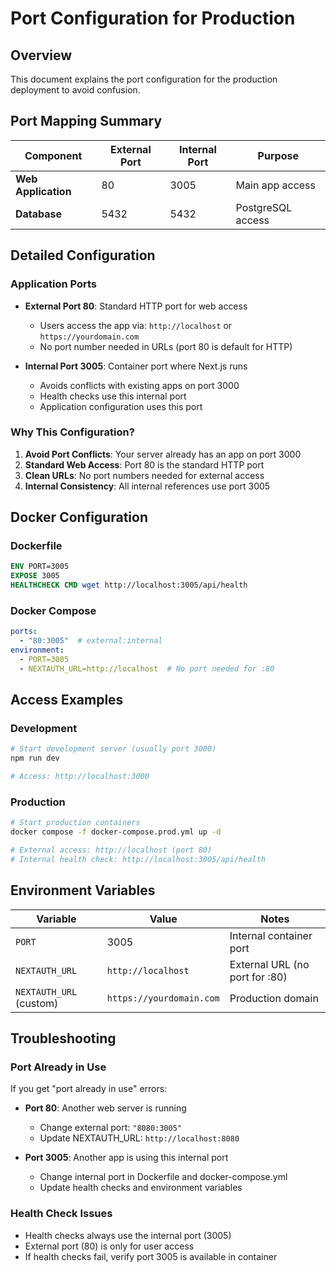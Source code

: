 # Port Configuration for Production

## Overview
This document explains the port configuration for the production deployment to avoid confusion.

## Port Mapping Summary

| Component | External Port | Internal Port | Purpose |
|-----------|---------------|---------------|---------|
| **Web Application** | 80 | 3005 | Main app access |
| **Database** | 5432 | 5432 | PostgreSQL access |

## Detailed Configuration

### Application Ports
- **External Port 80**: Standard HTTP port for web access
  - Users access the app via: `http://localhost` or `https://yourdomain.com`
  - No port number needed in URLs (port 80 is default for HTTP)
  
- **Internal Port 3005**: Container port where Next.js runs
  - Avoids conflicts with existing apps on port 3000
  - Health checks use this internal port
  - Application configuration uses this port

### Why This Configuration?

1. **Avoid Port Conflicts**: Your server already has an app on port 3000
2. **Standard Web Access**: Port 80 is the standard HTTP port
3. **Clean URLs**: No port numbers needed for external access
4. **Internal Consistency**: All internal references use port 3005

## Docker Configuration

### Dockerfile
```dockerfile
ENV PORT=3005
EXPOSE 3005
HEALTHCHECK CMD wget http://localhost:3005/api/health
```

### Docker Compose
```yaml
ports:
  - "80:3005"  # external:internal
environment:
  - PORT=3005
  - NEXTAUTH_URL=http://localhost  # No port needed for :80
```

## Access Examples

### Development
```bash
# Start development server (usually port 3000)
npm run dev

# Access: http://localhost:3000
```

### Production
```bash
# Start production containers
docker compose -f docker-compose.prod.yml up -d

# External access: http://localhost (port 80)
# Internal health check: http://localhost:3005/api/health
```

## Environment Variables

| Variable | Value | Notes |
|----------|-------|-------|
| `PORT` | 3005 | Internal container port |
| `NEXTAUTH_URL` | `http://localhost` | External URL (no port for :80) |
| `NEXTAUTH_URL` (custom) | `https://yourdomain.com` | Production domain |

## Troubleshooting

### Port Already in Use
If you get "port already in use" errors:

- **Port 80**: Another web server is running
  - Change external port: `"8080:3005"` 
  - Update NEXTAUTH_URL: `http://localhost:8080`

- **Port 3005**: Another app is using this internal port
  - Change internal port in Dockerfile and docker-compose.yml
  - Update health checks and environment variables

### Health Check Issues
- Health checks always use the internal port (3005)
- External port (80) is only for user access
- If health checks fail, verify port 3005 is available in container 